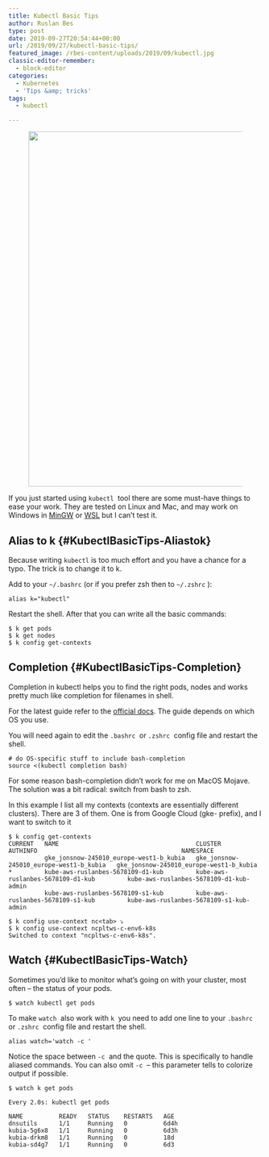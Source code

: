 ```yaml
---
title: Kubectl Basic Tips
author: Ruslan Bes
type: post
date: 2019-09-27T20:54:44+00:00
url: /2019/09/27/kubectl-basic-tips/
featured_image: /rbes-content/uploads/2019/09/kubectl.jpg
classic-editor-remember:
  - block-editor
categories:
  - Kubernetes
  - 'Tips &amp; tricks'
tags:
  - kubectl

---
```

<figure class="wp-block-image"><img loading="lazy" width="705" height="705" src="https://i1.wp.com/devblog.ruslanbes.com/rbes-content/uploads/2019/09/kubectl.jpg?resize=705%2C705&#038;ssl=1" alt="" class="wp-image-1503" srcset="https://i1.wp.com/devblog.ruslanbes.com/rbes-content/uploads/2019/09/kubectl.jpg?w=960&ssl=1 960w, https://i1.wp.com/devblog.ruslanbes.com/rbes-content/uploads/2019/09/kubectl.jpg?resize=150%2C150&ssl=1 150w, https://i1.wp.com/devblog.ruslanbes.com/rbes-content/uploads/2019/09/kubectl.jpg?resize=300%2C300&ssl=1 300w, https://i1.wp.com/devblog.ruslanbes.com/rbes-content/uploads/2019/09/kubectl.jpg?resize=768%2C768&ssl=1 768w" sizes="(max-width: 705px) 100vw, 705px" data-recalc-dims="1" /></figure> 

If you just started using&nbsp;`kubectl`&nbsp; tool there are some must-have things to ease your work. They are tested on Linux and Mac, and may work on Windows in [MinGW][1] or [WSL][2] but I can&#8217;t test it.

## Alias to k {#KubectlBasicTips-Aliastok}

Because writing `kubectl` is too much effort and you have a chance for a typo. The trick is to change it to k.

Add to your `~/.bashrc` (or if you prefer zsh then to `~/.zshrc` ):

<pre class="wp-block-code"><code>alias k="kubectl"</code></pre>

Restart the shell. After that you can write all the basic commands:

<pre class="wp-block-code"><code>$ k get pods
$ k get nodes
$ k config get-contexts</code></pre>

## Completion {#KubectlBasicTips-Completion}

Completion in kubectl helps you to find the right pods, nodes and works pretty much like completion for filenames in shell.

For the latest guide refer to the [official docs][3]. The guide depends on which OS you use.

You will need again to edit the `.bashrc`&nbsp; or `.zshrc`&nbsp; config file and restart the shell.

<pre class="wp-block-code"><code># do OS-specific stuff to include bash-completion 
source &lt;(kubectl completion bash)</code></pre>

For some reason bash-completion didn&#8217;t work for me on MacOS Mojave. The solution was a bit radical: switch from bash to zsh. 

In this example I list all my contexts (contexts are essentially different clusters). There are 3 of them. One is from Google Cloud (gke- prefix), and I want to switch to it

<pre class="wp-block-code"><code>$ k config get-contexts
CURRENT   NAME                                      CLUSTER                                   AUTHINFO                                        NAMESPACE
          gke_jonsnow-245010_europe-west1-b_kubia   gke_jonsnow-245010_europe-west1-b_kubia   gke_jonsnow-245010_europe-west1-b_kubia
*         kube-aws-ruslanbes-5678109-d1-kub         kube-aws-ruslanbes-5678109-d1-kub         kube-aws-ruslanbes-5678109-d1-kub-admin
          kube-aws-ruslanbes-5678109-s1-kub         kube-aws-ruslanbes-5678109-s1-kub         kube-aws-ruslanbes-5678109-s1-kub-admin

$ k config use-context nc&lt;tab> ⤵
$ k config use-context ncpltws-c-env6-k8s
Switched to context "ncpltws-c-env6-k8s".</code></pre>

## Watch {#KubectlBasicTips-Watch}

Sometimes you&#8217;d like to monitor what&#8217;s going on with your cluster, most often &#8211; the status of your pods.

<pre class="wp-block-code"><code>$ watch kubectl get pods</code></pre>

To make&nbsp;`watch`&nbsp; also work with&nbsp;`k`&nbsp; you need to add one line to your `.bashrc`&nbsp; or `.zshrc`&nbsp; config file and restart the shell.

<pre class="wp-block-code"><code>alias watch='watch -c '</code></pre>

Notice the space between&nbsp;`-c`&nbsp; and the quote. This is specifically to handle aliased commands. You can also omit `-c`&nbsp; &#8211; this parameter tells to colorize output if possible.

<pre class="wp-block-code"><code>$ watch k get pods
 
Every 2.0s: kubectl get pods
 
NAME          READY   STATUS    RESTARTS   AGE
dnsutils      1/1     Running   0          6d4h
kubia-5g6x8   1/1     Running   0          6d3h
kubia-drkm8   1/1     Running   0          18d
kubia-sd4g7   1/1     Running   0          6d3</code></pre>

 [1]: https://en.wikipedia.org/wiki/MinGW
 [2]: https://en.wikipedia.org/wiki/Windows_Subsystem_for_Linux
 [3]: https://kubernetes.io/docs/tasks/tools/install-kubectl/#enabling-shell-autocompletion